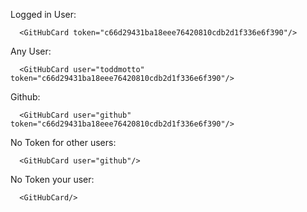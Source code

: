 Logged in User:
```example
  <GitHubCard token="c66d29431ba18eee76420810cdb2d1f336e6f390"/>
```

Any User:
```example
  <GitHubCard user="toddmotto" token="c66d29431ba18eee76420810cdb2d1f336e6f390"/>
```

Github:
```example
  <GitHubCard user="github" token="c66d29431ba18eee76420810cdb2d1f336e6f390"/>
```

No Token for other users:
```example
  <GitHubCard user="github"/>
```

No Token your user:
```example
  <GitHubCard/>
```
